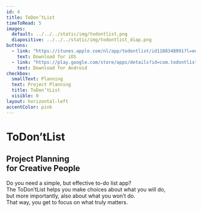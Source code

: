 ```yaml
---
id: 4
title: ToDon’tList
timeToRead: 5
images:
  default: ../../../static/img/todontlist.png
  diapositive: ../../../static/img/todontlist_diap.png
buttons:
  - link: "https://itunes.apple.com/nl/app/todontlist/id1108348991?l=en&mt=8"
    text: Download for iOS
  - link: "https://play.google.com/store/apps/details?id=com.todontlist"
    text: Download for Android
checkbox:
  smallText: Planning
  text: Project Planning
  title: ToDon’tList
  visible: 0
layout: horizontal-left
accentColor: pink
---
```


# To&#8203;Don’t&#8203;List

## Project Planning<br>for Creative People

Do you need a simple, but effective to-do list app? <br>
The ToDon’tList helps you make choices about what you will do, <br>
but more importantly, also about what you won’t do. <br>
That way, you get to focus on what truly matters.<br>
<br>
<br>
<br>
<br>
